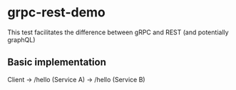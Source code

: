 # grpc-rest-demo

This test facilitates the difference between gRPC and REST (and potentially graphQL)

## Basic implementation

Client ->
 /hello (Service A) ->
   /hello (Service B)
